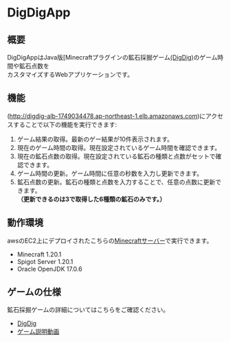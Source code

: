 # DigDigApp
## 概要
DigDigAppはJava版[Minecraftプラグインの鉱石採掘ゲーム[(DigDig)](https://github.com/tai442/DigDig.git)のゲーム時間や鉱石点数を  
カスタマイズするWebアプリケーションです。
## 機能
(http://digdig-alb-1749034478.ap-northeast-1.elb.amazonaws.com)にアクセスすることで以下の機能を実行できます:
1. ゲーム結果の取得。最新のゲー結果が10件表示されます。
2. 現在のゲーム時間の取得。現在設定されているゲーム時間を確認できます。
3. 現在の鉱石点数の取得。現在設定されている鉱石の種類と点数がセットで確認できます。
4. ゲーム時間の更新。ゲーム時間に任意の秒数を入力し更新できます。
5. 鉱石点数の更新。鉱石の種類と点数を入力することで、任意の点数に更新できます。  
   **（更新できるのは3で取得した6種類の鉱石のみです。）**
## 動作環境  
awsのEC2上にデプロイされたこちらの[Minecraftサーバー]()で実行できます。
- Minecraft 1.20.1
- Spigot Server 1.20.1
- Oracle OpenJDK 17.0.6
## ゲームの仕様 
鉱石採掘ゲームの詳細についてはこちらをご確認ください。
- [DigDig](https://github.com/tai442/DigDig.git)
- [ゲーム説明動画](https://youtu.be/WqAqVxleHys)

